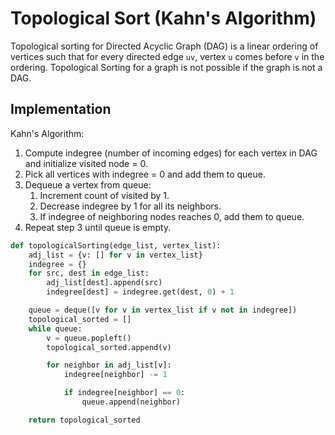 # Topological Sort (Kahn's Algorithm)

Topological sorting for Directed Acyclic Graph (DAG) is a linear ordering of vertices such that for every directed edge `uv`, vertex `u` comes before `v` in the ordering. Topological Sorting for a graph is not possible if the graph is not a DAG.

## Implementation
Kahn's Algorithm:

1. Compute indegree (number of incoming edges) for each vertex in DAG and initialize visited node = 0.
2. Pick all vertices with indegree = 0 and add them to queue.
3. Dequeue a vertex from queue:
    1. Increment count of visited by 1.
    2. Decrease indegree by 1 for all its neighbors.
    3. If indegree of neighboring nodes reaches 0, add them to queue.
4. Repeat step 3 until queue is empty.

```python
def topologicalSorting(edge_list, vertex_list):
    adj_list = {v: [] for v in vertex_list}
    indegree = {}
    for src, dest in edge_list:
        adj_list[dest].append(src)
        indegree[dest] = indegree.get(dest, 0) + 1

    queue = deque([v for v in vertex_list if v not in indegree])
    topological_sorted = []
    while queue:
        v = queue.popleft()
        topological_sorted.append(v)

        for neighbor in adj_list[v]:
            indegree[neighbor] -= 1

            if indegree[neighbor] == 0:
                queue.append(neighbor)

    return topological_sorted
```
